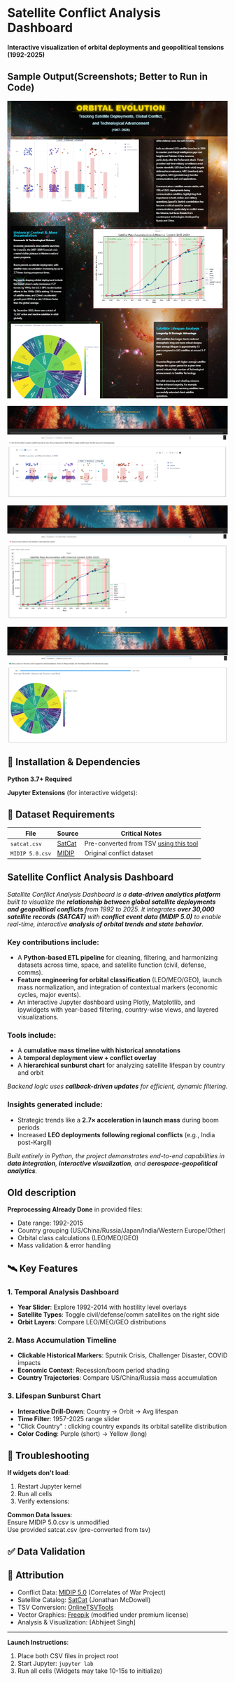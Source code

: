# Satellite Conflict Analysis Dashboard  
**Interactive visualization of orbital deployments and geopolitical tensions (1992-2025)**  

## Sample Output(Screenshots; Better to Run in Code)

![Inforgraphic](Satellite_Infographic_ss.png)

![Satellite launches and hostility index](Satellite_Launches_ss.png)

![Satellite Mass Accumulation](Satellite_Mass_Accumulation_ss.png)

![Satellie Lifespan](Satellite_Lifespan_ss.png)


## 🚀 Installation & Dependencies
**Python 3.7+ Required**  

**Jupyter Extensions** (for interactive widgets):  

## 📂 Dataset Requirements
| File | Source | Critical Notes |
|------|--------|----------------|
| `satcat.csv` | [SatCat](https://planet4589.org/space/gcat/web/cat/cols.html) | Pre-converted from TSV [using this tool](https://onlinetsvtools.com/convert-tsv-to-csv) |
| `MIDIP 5.0.csv` | [MIDIP](https://correlatesofwar.org/data-sets/mids/) | Original conflict dataset |


## Satellite Conflict Analysis Dashboard

*Satellite Conflict Analysis Dashboard is a **data-driven analytics platform** built to visualize the **relationship between global satellite deployments and geopolitical conflicts** from 1992 to 2025. It integrates **over 30,000 satellite records (SATCAT)** with **conflict event data (MIDIP 5.0)** to enable real-time, interactive **analysis of orbital trends and state behavior**.*

### Key contributions include:

* A **Python-based ETL pipeline** for cleaning, filtering, and harmonizing datasets across time, space, and satellite function (civil, defense, comms).
* **Feature engineering for orbital classification** (LEO/MEO/GEO), launch mass normalization, and integration of contextual markers (economic cycles, major events).
* An interactive Jupyter dashboard using Plotly, Matplotlib, and ipywidgets with year-based filtering, country-wise views, and layered visualizations.

### Tools include:

* A **cumulative mass timeline with historical annotations**
* A **temporal deployment view + conflict overlay**
* A **hierarchical sunburst chart** for analyzing satellite lifespan by country and orbit

*Backend logic uses **callback-driven updates** for efficient, dynamic filtering.*

### Insights generated include:

* Strategic trends like a **2.7× acceleration in launch mass** during boom periods
* Increased **LEO deployments following regional conflicts** (e.g., India post-Kargil)

*Built entirely in Python, the project demonstrates end-to-end capabilities in **data integration**, **interactive visualization**, and **aerospace-geopolitical analytics**.*




## Old description

**Preprocessing Already Done** in provided files:
- Date range: 1992-2015
- Country grouping (US/China/Russia/Japan/India/Western Europe/Other)
- Orbital class calculations (LEO/MEO/GEO)
- Mass validation & error handling

## 🛰️ Key Features
### 1. Temporal Analysis Dashboard
- **Year Slider**: Explore 1992-2014 with hostility level overlays
- **Satellite Types**: Toggle civil/defense/comm satellites on the right side
- **Orbit Layers**: Compare LEO/MEO/GEO distributions

### 2. Mass Accumulation Timeline
- **Clickable Historical Markers**: Sputnik Crisis, Challenger Disaster, COVID impacts
- **Economic Context**: Recession/boom period shading
- **Country Trajectories**: Compare US/China/Russia mass accumulation

### 3. Lifespan Sunburst Chart
- **Interactive Drill-Down**: Country → Orbit → Avg lifespan
- **Time Filter**: 1957-2025 range slider
- "Click Country" : clicking country expands its orbital satellite distribution
- **Color Coding**: Purple (short) → Yellow (long)

## 🔧 Troubleshooting
**If widgets don't load**:  
1. Restart Jupyter kernel  
2. Run all cells
2. Verify extensions:  


**Common Data Issues**:  
Ensure MIDIP 5.0.csv is unmodified  
Use provided satcat.csv (pre-converted from tsv)  

## ✅ Data Validation


## 📜 Attribution
- Conflict Data: [MIDIP 5.0](https://correlatesofwar.org/data-sets/mids/) (Correlates of War Project)  
- Satellite Catalog: [SatCat](https://planet4589.org/space/gcat/web/cat/cols.html) (Jonathan McDowell)  
- TSV Conversion: [OnlineTSVTools](https://onlinetsvtools.com/convert-tsv-to-csv)  
- Vector Graphics: [Freepik](https://www.freepik.com) (modified under premium license)  
- Analysis & Visualization: [Abhijeet Singh]  

---

**Launch Instructions**:  
1. Place both CSV files in project root  
2. Start Jupyter: `jupyter lab`  
3. Run all cells (Widgets may take 10-15s to initialize)  



